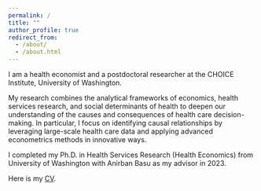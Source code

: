 ```yaml
---
permalink: /
title: ""
author_profile: true
redirect_from: 
  - /about/
  - /about.html
---
```

I am a health economist and a postdoctoral researcher at the CHOICE Institute, University of Washington.

My research combines the analytical frameworks of economics, health services research, and social determinants of health to deepen our understanding of the causes and consequences of health care decision-making. In particular, I focus on identifying causal relationships by leveraging large-scale health care data and applying advanced econometrics methods in innovative ways.

I completed my Ph.D. in Health Services Research (Health Economics) from University of Washington with Anirban Basu as my advisor in 2023.

Here is my [CV](CV_DLee.pdf).
